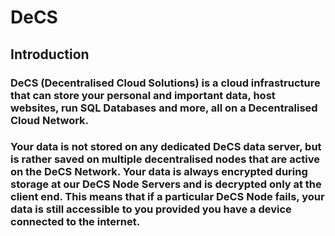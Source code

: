 # DeCS

## Introduction
### DeCS (Decentralised Cloud Solutions) is a cloud infrastructure that can store your personal and important data, host websites, run SQL Databases and more, all on a Decentralised Cloud Network.

### Your data is not stored on any dedicated DeCS data server, but is rather saved on multiple decentralised nodes that are active on the DeCS Network. Your data is always encrypted during storage at our DeCS Node Servers and is decrypted only at the client end. This means that if a particular DeCS Node fails, your data is still accessible to you provided you have a device connected to the internet.